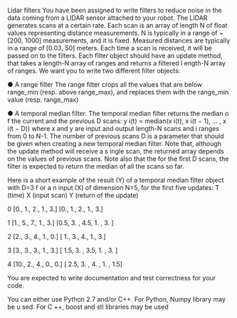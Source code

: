 Lidar filters 
You have been assigned to write filters to reduce noise in the data coming from a LIDAR sensor attached to your robot. The LIDAR generates scans at a certain rate. Each scan is an array of length N of float values representing distance measurements. N is typically in a range of ~[200, 1000] measurements, and it is fixed. Measured distances are typically in a range of [0.03, 50] meters. Each time a scan is received, it will be passed on to the filters. Each filter object should have an update method, that takes a length-N array of ranges and returns a filtered  l ength-N   array  of  ranges. 
We want you to write two different filter objects: 


●	A range filter 
The range filter crops all the values that are below range_min (resp. above range_max), and replaces them with the range_min value (resp. range_max) 


●	A temporal median filter.
The temporal median filter returns  the  median  o f  the  current  and  the  previous  D   scans: 
y i(t) = median(x i(t), x i(t − 1), ...  , x i(t − D)) 
 where x and y are input and output length-N scans and i ranges from 0 to N-1. The number of previous scans D is a parameter that should be given when creating a new temporal median filter. Note that, although  the  update  method  will  receive  a  s ingle   scan,  the returned array depends  on the values of previous scans. Note also that the for the first D scans, the filter is expected to return the median of all the scans so far. 

Here is a short example of the result (Y) of a temporal   median  filter  object  with  D=3  f or  a n  input (X) of dimension N=5, for the first five updates: 
T (time) 
X (input scan) 
Y (return of the update) 

0 	[0., 1., 2., 1., 3.] 
[0., 1., 2., 1., 3.]  

1 	[1., 5., 7., 1., 3.] 
[0.5, 3. ,  4.5,  1. ,  3. ] 

2 	[2., 3., 4., 1., 0.] 
[ 1.,  3.,  4.,  1.,  3.] 

3 	[3., 3., 3., 1., 3.] 
[ 1.5,  3. ,  3.5,  1. ,  3. ] 

4 	[10., 2., 4., 0., 0.] 
[ 2.5,  3. ,  4. ,  1. ,  1.5] 

 
You are expected to write documentation and test correctness for your code. 
 
You can either use Python 2.7 and/or C++. For Python, Numpy library may be u sed.  For  C ++,  boost  and stl libraries may be used
